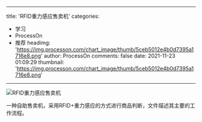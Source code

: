 
---
title: 'RFID重力感应售卖机'
categories: 
 - 学习
 - ProcessOn
 - 推荐
headimg: 'https://img.processon.com/chart_image/thumb/5ceb5012e4b0d7395a1716e8.png'
author: ProcessOn
comments: false
date: 2021-11-23 01:09:29
thumbnail: 'https://img.processon.com/chart_image/thumb/5ceb5012e4b0d7395a1716e8.png'
---

<div>   
<img class="thumb" alt="RFID重力感应售卖机" src="https://img.processon.com/chart_image/thumb/5ceb5012e4b0d7395a1716e8.png" referrerpolicy="no-referrer">
<p>一种自助售卖机，采用RFID+重力感应的方式进行商品判断，文件描述其主要的工作流程。</p>  
</div>
            